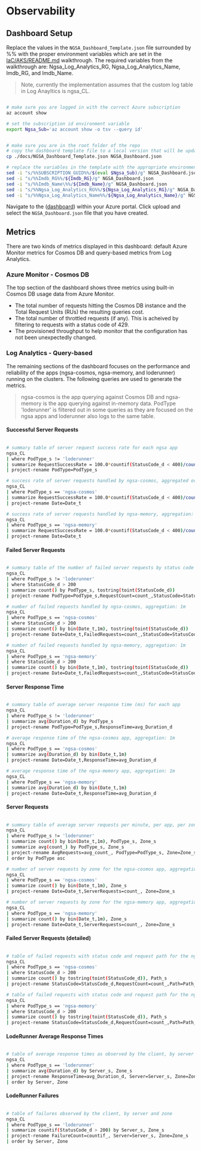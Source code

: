 # Observability

## Dashboard Setup

Replace the values in the `NGSA_Dashboard_Template.json` file surrounded by %% with the proper environment variables which are set in the [IaC/AKS/README.md](../IaC/AKS/README.md) walkthrough. The required variables from the walkthrough are: Ngsa_Log_Analytics_RG, Ngsa_Log_Analytics_Name, Imdb_RG, and Imdb_Name.

> Note, currently the implementation assumes that the custom log table in Log Anayltics is ngsa_CL.

```bash

# make sure you are logged in with the correct Azure subscription
az account show

# set the subscription id environment variable
export Ngsa_Sub='az account show -o tsv --query id'


# make sure you are in the root folder of the repo
# copy the dashboard template file to a local version that will be updated with deployment-specific values
cp ./docs/NGSA_Dashboard_Template.json NGSA_Dashboard.json

# replace the variables in the template with the appropriate environment variables
sed -i "s/%%SUBSCRIPTION_GUID%%/$(eval $Ngsa_Sub)/g" NGSA_Dashboard.json
sed -i "s/%%Imdb_RG%%/${Imdb_RG}/g" NGSA_Dashboard.json
sed -i "s/%%Imdb_Name\%%/${Imdb_Name}/g" NGSA_Dashboard.json
sed -i "s/%%Ngsa_Log_Analytics_RG%%/${Ngsa_Log_Analytics_RG}/g" NGSA_Dashboard.json
sed -i "s/%%Ngsa_Log_Analytics_Name%%/${Ngsa_Log_Analytics_Name}/g" NGSA_Dashboard.json

```

Navigate to the ([dashboard](https://portal.azure.com/#dashboard)) within your Azure portal. Click upload and select the `NGSA_Dashboard.json` file that you have created.

## Metrics

There are two kinds of metrics displayed in this dashboard: default Azure Monitor metrics for Cosmos DB and query-based metrics from Log Analytics.

### Azure Monitor - Cosmos DB

The top section of the dashboard shows three metrics using built-in Cosmos DB usage data from Azure Monitor.

- The total number of requests hitting the Cosmos DB instance and the Total Request Units (RUs) the resulting queries cost.
- The total number of throttled requests (if any). This is acheived by filtering to requests with a status code of 429.
- The provisioned throughput to help monitor that the configuration has not been unexpectedly changed.

### Log Analytics - Query-based

The remaining sections of the dashboard focuses on the performance and reliability of the apps (ngsa-cosmos, ngsa-memory, and loderunner) running on the clusters. The following queries are used to generate the metrics.

> ngsa-cosmos is the app querying against Cosmos DB and ngsa-memory is the app querying against in-memory data.
> PodType 'loderunner' is filtered out in some queries as they are focused on the ngsa apps and loderunner also logs to the same table.

#### Successful Server Requests

```bash

# summary table of server request success rate for each ngsa app
ngsa_CL
| where PodType_s != 'loderunner'
| summarize RequestSuccessRate = 100.0*countif(StatusCode_d < 400)/count() by PodType_s
| project-rename PodType=PodType_s

# success rate of server requests handled by ngsa-cosmos, aggregated over every 10m
ngsa_CL
| where PodType_s == 'ngsa-cosmos'
| summarize RequestSuccessRate = 100.0*countif(StatusCode_d < 400)/count() by bin(Date_t,10m)
| project-rename Date=Date_t

# success rate of server requests handled by ngsa-memory, aggregation: 10m
ngsa_CL
| where PodType_s == 'ngsa-memory'
| summarize RequestSuccessRate = 100.0*countif(StatusCode_d < 400)/count() by bin(Date_t,10m)
| project-rename Date=Date_t

```

#### Failed Server Requests

```bash

# summary table of the number of failed server requests by status code for each app
ngsa_CL
| where PodType_s != 'loderunner'
| where StatusCode_d > 200
| summarize count() by PodType_s, tostring(toint(StatusCode_d))
| project-rename PodType=PodType_s,RequestCount=count_,StatusCode=StatusCode_d

# number of failed requests handled by ngsa-cosmos, aggregation: 1m
ngsa_CL
| where PodType_s == 'ngsa-cosmos'
| where StatusCode_d > 200
| summarize count() by bin(Date_t,1m), tostring(toint(StatusCode_d))
| project-rename Date=Date_t,FailedRequests=count_,StatusCode=StatusCode_d

# number of failed requests handled by ngsa-memory, aggregation: 1m
ngsa_CL
| where PodType_s == 'ngsa-memory'
| where StatusCode_d > 200
| summarize count() by bin(Date_t,1m), tostring(toint(StatusCode_d))
| project-rename Date=Date_t,FailedRequests=count_,StatusCode=StatusCode_d

```

#### Server Response Time

```bash

# summary table of average server response time (ms) for each app
ngsa_CL
| where PodType_s != 'loderunner'
| summarize avg(Duration_d) by PodType_s
| project-rename PodType=PodType_s,ResponseTime=avg_Duration_d

# average response time of the ngsa-cosmos app, aggregation: 1m
ngsa_CL
| where PodType_s == 'ngsa-cosmos'
| summarize avg(Duration_d) by bin(Date_t,1m)
| project-rename Date=Date_t,ResponseTime=avg_Duration_d

# average response time of the ngsa-memory app, aggregation: 1m
ngsa_CL
| where PodType_s == 'ngsa-memory'
| summarize avg(Duration_d) by bin(Date_t,1m)
| project-rename Date=Date_t,ResponseTime=avg_Duration_d

```

#### Server Requests

```bash

# summary table of average server requests per minute, per app, per zone
ngsa_CL
| where PodType_s != 'loderunner'
| summarize count() by bin(Date_t,1m), PodType_s, Zone_s
| summarize avg(count_) by PodType_s, Zone_s
| project-rename AvgRequests=avg_count_, PodType=PodType_s, Zone=Zone_s
| order by PodType asc

# number of server requests by zone for the ngsa-cosmos app, aggregation: 1m
ngsa_CL
| where PodType_s == 'ngsa-cosmos'
| summarize count() by bin(Date_t,1m), Zone_s
| project-rename Date=Date_t,ServerRequests=count_, Zone=Zone_s

# number of server requests by zone for the ngsa-memory app, aggregation: 1m
ngsa_CL
| where PodType_s == 'ngsa-memory'
| summarize count() by bin(Date_t,1m), Zone_s
| project-rename Date=Date_t,ServerRequests=count_, Zone=Zone_s


```

#### Failed Server Requests (detailed)

```bash

# table of failed requests with status code and request path for the ngsa-cosmos app
ngsa_CL
| where PodType_s == 'ngsa-cosmos'
| where StatusCode_d > 200
| summarize count() by tostring(toint(StatusCode_d)), Path_s
| project-rename StatusCode=StatusCode_d,RequestCount=count_,Path=Path_s

# table of failed requests with status code and request path for the ngsa-memory app
ngsa_CL
| where PodType_s == 'ngsa-memory'
| where StatusCode_d > 200
| summarize count() by tostring(toint(StatusCode_d)), Path_s
| project-rename StatusCode=StatusCode_d,RequestCount=count_,Path=Path_s

```

#### LodeRunner Average Response Times

```bash

# table of average response times as observed by the client, by server and zone
ngsa_CL
| where PodType_s == 'loderunner'
| summarize avg(Duration_d) by Server_s, Zone_s
| project-rename ResponseTime=avg_Duration_d, Server=Server_s, Zone=Zone_s
| order by Server, Zone

```

#### LodeRunner Failures

```bash

# table of failures observed by the client, by server and zone
ngsa_CL
| where PodType_s == 'loderunner'
| summarize countif(StatusCode_d > 200) by Server_s, Zone_s
| project-rename FailureCount=countif_, Server=Server_s, Zone=Zone_s
| order by Server, Zone

```
